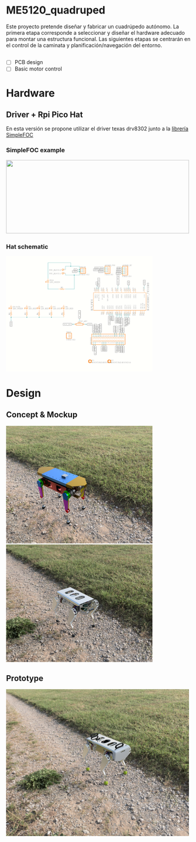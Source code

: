 # ME5120_quadruped
Este proyecto pretende diseñar y fabricar un cuadrúpedo autónomo. La primera etapa corresponde a seleccionar y diseñar el hardware adecuado para montar una estructura funcional.
Las siguientes etapas se centrarán en el control de la caminata y planificación/navegación del entorno.

## 
- [ ] PCB design
- [ ] Basic motor control

# Hardware
## Driver + Rpi Pico Hat
En esta versión se propone utilizar el driver texas drv8302 junto a la [librería SimpleFOC](https://docs.simplefoc.com/drv8302_example)
### SimpleFOC example
<img src="https://docs.simplefoc.com/extras/Images/drv8302_arduino_connection.jpg" width="500" height="200" />

### Hat schematic
 
<img src="/wiring.png" width="400">

# Design

## Concept & Mockup
<p float="left">
  <img src="/concept.PNG" width="400"> 
  <img src="/mockup.PNG" width="400">
</p>

## Prototype
<img src="/prototipo.PNG" width="500">
